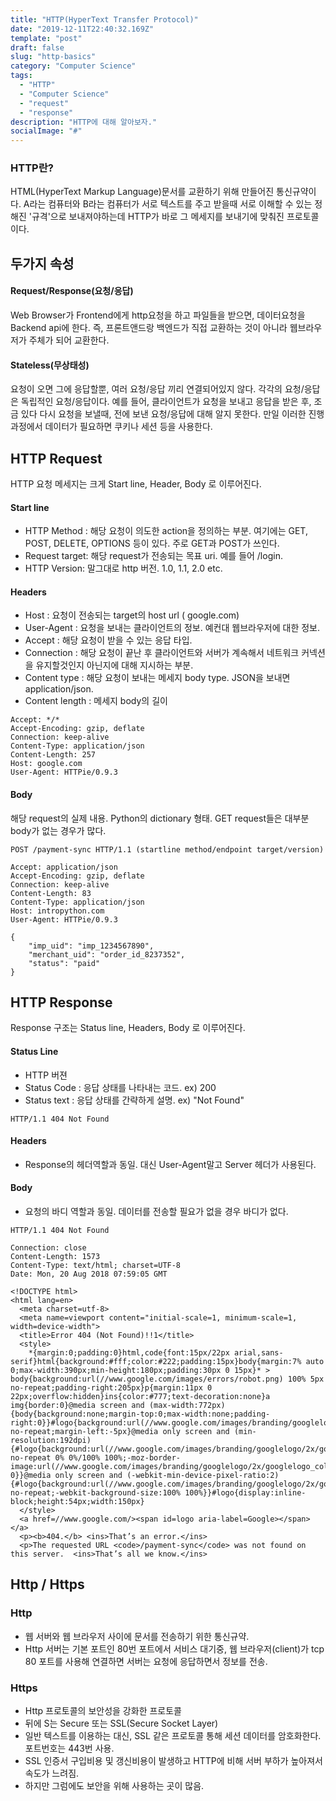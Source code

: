 ```yaml
---
title: "HTTP(HyperText Transfer Protocol)"
date: "2019-12-11T22:40:32.169Z"
template: "post"
draft: false
slug: "http-basics"
category: "Computer Science"
tags:
  - "HTTP"
  - "Computer Science"
  - "request"
  - "response"
description: "HTTP에 대해 알아보자."
socialImage: "#"
---
```


### HTTP란? 
HTML(HyperText Markup Language)문서를 교환하기 위해 만들어진 통신규약이다. A라는 컴퓨터와 B라는 컴퓨터가 서로 텍스트를 주고 받을때 서로 이해할 수 있는 정해진 '규격'으로 보내져야하는데 HTTP가 바로 그 메세지를 보내기에 맞춰진 프로토콜이다.

## 두가지 속성
#### Request/Response(요청/응답)
Web Browser가 Frontend에게 http요청을 하고 파일들을 받으면, 데이터요청을 Backend api에 한다. 즉, 프론트앤드랑 백엔드가 직접 교환하는 것이 아니라 웹브라우저가 주체가 되어 교환한다.

#### Stateless(무상태성)
요청이 오면 그에 응답할뿐, 여러 요청/응답 끼리 연결되어있지 않다. 각각의 요청/응답은 독립적인 요청/응답이다.
예를 들어, 클라이언트가 요청을 보내고 응답을 받은 후, 조금 있다 다시 요청을 보낼때, 전에 보낸 요청/응답에 대해 알지 못한다. 만일 이러한 진행과정에서 데이터가 필요하면 쿠키나 세션 등을 사용한다.

<!-- [Donec non enim](#) in turpis pulvinar facilisis. -->

<!-- ![Nulla faucibus vestibulum eros in tempus. Vestibulum tempor imperdiet velit nec dapibus](/media/image-0.jpg) -->

## HTTP Request
HTTP 요청 메세지는 크게 Start line, Header, Body 로 이루어진다.

#### Start line
+ HTTP Method : 해당 요청이 의도한 action을 정의하는 부분. 여기에는 GET, POST, DELETE, OPTIONS 등이 있다. 주로 GET과 POST가 쓰인다.
+ Request target: 해당 request가 전송되는 목표 uri. 예를 들어 /login.
+ HTTP Version: 말그대로 http 버전. 1.0, 1.1, 2.0 etc.

#### Headers
+ Host : 요청이 전송되는 target의 host url ( google.com)
+ User-Agent : 요청을 보내는 클라이언트의 정보. 예컨대 웹브라우저에 대한 정보.
+ Accept : 해당 요청이 받을 수 있는 응답 타입.
+ Connection : 해당 요청이 끝난 후 클라이언트와 서버가 계속해서 네트워크 커넥션을 유지할것인지 아닌지에 대해 지시하는 부분.
+ Content type : 해당 요청이 보내는 메세지 body type. JSON을 보내면 application/json.
+ Content length : 메세지 body의 길이

```
Accept: */*
Accept-Encoding: gzip, deflate
Connection: keep-alive
Content-Type: application/json
Content-Length: 257
Host: google.com
User-Agent: HTTPie/0.9.3
```
#### Body
해당 request의 실제 내용. Python의 dictionary 형태.
GET request들은 대부분 body가 없는 경우가 많다.

```
POST /payment-sync HTTP/1.1 (startline method/endpoint target/version)

Accept: application/json
Accept-Encoding: gzip, deflate
Connection: keep-alive
Content-Length: 83
Content-Type: application/json
Host: intropython.com
User-Agent: HTTPie/0.9.3

{
    "imp_uid": "imp_1234567890",
    "merchant_uid": "order_id_8237352",
    "status": "paid"
}
```

<!-- <figure>
	<blockquote>
		<p>Lorem ipsum dolor sit amet, consectetur adipiscing elit. Vivamus magna. Cras in mi at felis aliquet congue. Ut a est eget ligula molestie gravida. Curabitur massa. Donec eleifend, libero at sagittis mollis, tellus est malesuada tellus, at luctus turpis elit sit amet quam. Vivamus pretium ornare est.</p>
		<footer>
			<cite>— Aliquam tincidunt mauris eu risus.</cite>
		</footer>
	</blockquote>
</figure> -->

## HTTP Response
Response 구조는 Status line, Headers, Body 로 이루어진다.

#### Status Line
+ HTTP 버젼
+ Status Code : 응답 상태를 나타내는 코드. ex) 200
+ Status text : 응답 상태를 간략하게 설명. ex) "Not Found"

```
HTTP/1.1 404 Not Found 
```

#### Headers
+ Response의 헤더역할과 동일. 대신 User-Agent말고 Server 헤더가 사용된다.

#### Body
+ 요청의 바디 역할과 동일. 데이터를 전송할 필요가 없을 경우 바디가 없다.

```
HTTP/1.1 404 Not Found

Connection: close
Content-Length: 1573
Content-Type: text/html; charset=UTF-8
Date: Mon, 20 Aug 2018 07:59:05 GMT

<!DOCTYPE html>
<html lang=en>
  <meta charset=utf-8>
  <meta name=viewport content="initial-scale=1, minimum-scale=1, width=device-width">
  <title>Error 404 (Not Found)!!1</title>
  <style>
    *{margin:0;padding:0}html,code{font:15px/22px arial,sans-serif}html{background:#fff;color:#222;padding:15px}body{margin:7% auto 0;max-width:390px;min-height:180px;padding:30px 0 15px}* > body{background:url(//www.google.com/images/errors/robot.png) 100% 5px no-repeat;padding-right:205px}p{margin:11px 0 22px;overflow:hidden}ins{color:#777;text-decoration:none}a img{border:0}@media screen and (max-width:772px){body{background:none;margin-top:0;max-width:none;padding-right:0}}#logo{background:url(//www.google.com/images/branding/googlelogo/1x/googlelogo_color_150x54dp.png) no-repeat;margin-left:-5px}@media only screen and (min-resolution:192dpi){#logo{background:url(//www.google.com/images/branding/googlelogo/2x/googlelogo_color_150x54dp.png) no-repeat 0% 0%/100% 100%;-moz-border-image:url(//www.google.com/images/branding/googlelogo/2x/googlelogo_color_150x54dp.png) 0}}@media only screen and (-webkit-min-device-pixel-ratio:2){#logo{background:url(//www.google.com/images/branding/googlelogo/2x/googlelogo_color_150x54dp.png) no-repeat;-webkit-background-size:100% 100%}}#logo{display:inline-block;height:54px;width:150px}
  </style>
  <a href=//www.google.com/><span id=logo aria-label=Google></span></a>
  <p><b>404.</b> <ins>That’s an error.</ins>
  <p>The requested URL <code>/payment-sync</code> was not found on this server.  <ins>That’s all we know.</ins>
```
<!-- ```css
#header h1 a {
  display: block;
  width: 300px;
  height: 80px;
}
``` -->

## Http / Https
### Http
- 웹 서버와 웹 브라우저 사이에 문서를 전송하기 위한 통신규약.
- Http 서버는 기본 포트인 80번 포트에서 서비스 대기중, 웹 브라우저(client)가 tcp 80 포트를 사용해 연결하면 서버는 요청에 응답하면서 정보를 전송.
### Https
- Http 프로토콜의 보안성을 강화한 프로토콜
- 뒤에 S는 Secure 또는 SSL(Secure Socket Layer)
- 일반 텍스트를 이용하는 대신, SSL 같은 프로토콜 통해 세션 데이터를 암호화한다. 포트번호는 443번 사용.
- SSL 인증서 구입비용 및 갱신비용이 발생하고 HTTP에 비해 서버 부하가 높아져서 속도가 느려짐.
- 하지만 그럼에도 보안을 위해 사용하는 곳이 많음.
